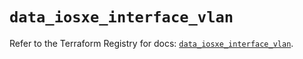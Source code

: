 # `data_iosxe_interface_vlan`

Refer to the Terraform Registry for docs: [`data_iosxe_interface_vlan`](https://registry.terraform.io/providers/ciscodevnet/iosxe/0.9.3/docs/data-sources/interface_vlan).
